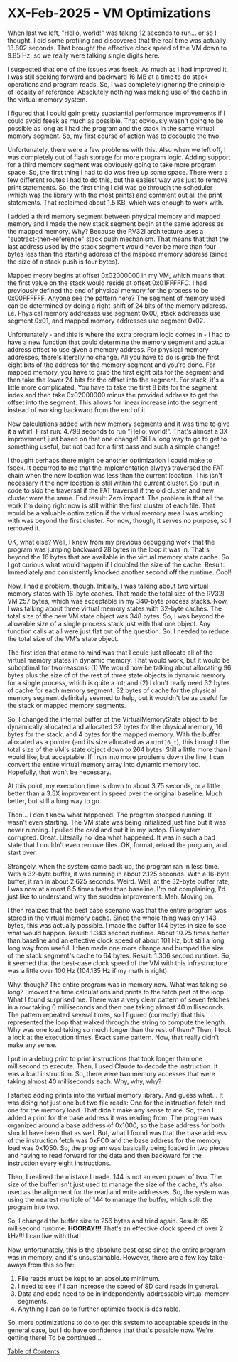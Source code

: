# XX-Feb-2025 - VM Optimizations

When last we left, "Hello, world!" was taking 12 seconds to run... or so I thought.  I did some profiling and discovered that the real time was actually 13.802 seconds.  That brought the effective clock speed of the VM down to 9.85 Hz, so we really were talking single digits here.

I suspected that one of the issues was fseek.  As much as I had improved it, I was still seeking forward and backward 16 MB at a time to do stack operations and program reads.  So, I was completely ignoring the principle of locality of reference.  Absolutely nothing was making use of the cache in the virtual memory system.

I figured that I could gain pretty substantial performance improvements if I could avoid fseek as much as possible.  That obviously wasn't going to be possible as long as I had the program and the stack in the same virtual memory segment.  So, my first course of action was to decouple the two.

Unfortunately, there were a few problems with this.  Also when we left off, I was completely out of flash storage for more program logic.  Adding support for a third memory segment was obviously going to take more program space.  So, the first thing I had to do was free up some space.  There were a few different routes I had to do this, but the easiest way was just to remove print statements.  So, the first thing I did was go through the scheduler (which was the library with the most prints) and comment out all the print statements.  That reclaimed about 1.5 KB, which was enough to work with.

I added a third memory segment between physical memory and mapped memory and I made the new stack segment begin at the same address as the mapped memory.  Why?  Because the RV32I architecture uses a "subtract-then-reference" stack push mechanism.  That means that that the last address used by the stack segment would never be more than four bytes less than the starting address of the mapped memory address (since the size of a stack push is four bytes).

Mapped meory begins at offset 0x02000000 in my VM, which means that the first value on the stack would reside at offset 0x01FFFFFC.  I had previously defined the end of physical memory for the process to be 0x00FFFFFF.  Anyone see the pattern here?  The segment of memory used can be determined by doing a right-shift of 24 bits of the memory address.  i.e. Physical memory addresses use segment 0x00, stack addresses use segment 0x01, and mapped memory addresses use segment 0x02.

Unfortunately - and this is where the extra program logic comes in - I had to have a new function that could determine the memory segment and actual address offset to use given a memory address.  For physical memory addresses, there's literally no change.  All you have to do is grab the first eight bits of the address for the memory segment and you're done.  For mapped memory, you have to grab the first eight bits for the segment and then take the lower 24 bits for the offset into the segment.  For stack, it's a little more complicated.  You have to take the first 8 bits for the segment index and then take 0x02000000 minus the provided address to get the offset into the segment.  This allows for linear increase into the segment instead of working backward from the end of it.

New calculations added with new memory segments and it was time to give it a whirl.  First run:  4.798 seconds to run "Hello, world!".  That's almost a 3X improvement just based on that one change!  Still a long way to go to get to something useful, but not bad for a first pass and such a simple change!

I thought perhaps there might be another optimization I could make to fseek.  It occurred to me that the implementation always traversed the FAT chain when the new location was less than the current location.  This isn't necessary if the new location is still within the current cluster.  So I put in code to skip the traversal if the FAT traversal if the old cluster and new cluster were the same.  End result:  Zero impact.  The problem is that all the work I'm doing right now is still within the first cluster of each file.  That would be a valuable optimization if the virtual memory area I was working with was beyond the first cluster.  For now, though, it serves no purpose, so I removed it.

OK, what else?  Well, I knew from my previous debugging work that the program was jumping backward 28 bytes in the loop it was in.  That's beyond the 16 bytes that are available in the virtual memory state cache.  So I got curious what would happen if I doubled the size of the cache.  Result:  Immediately and consistently knocked another second off the runtime.  Cool!

Now, I had a problem, though.  Initially, I was talking about two virtual memory states with 16-byte caches.  That made the total size of the RV32I VM 257 bytes, which was acceptable in my 340-byte process stacks.  Now, I was talking about three virtual memory states with 32-byte caches.  The total size of the new VM state object was 348 bytes.  So, I was beyond the allowable size of a single process stack just with that one object.  Any function calls at all were just flat out of the question.  So, I needed to reduce the total size of the VM's state object.

The first idea that came to mind was that I could just allocate all of the virtual memory states in dynamic memory.  That would work, but it would be suboptimal for two reasons:  (1) We would now be talking about allocating 96 bytes plus the size of of the rest of three state objects in dynamic memory for a single process, which is quite a lot; and (2) I don't really need 32 bytes of cache for each memory segment.  32 bytes of cache for the physical memory segment definitely seemed to help, but it wouldn't be as useful for the stack or mapped memory segments.

So, I changed the internal buffer of the VirtualMemoryState object to be dynamically allocated and allocated 32 bytes for the physical memory, 16 bytes for the stack, and 4 bytes for the mapped memory.  With the buffer allocated as a pointer (and its size allocated as a `uint16_t`), this brought the total size of the VM's state object down to 264 bytes.  Still a little more than I would like, but acceptable.  If I run into more problems down the line, I can convert the entire virtual memory array into dynamic memory too.  Hopefully, that won't be necessary.

At this point, my execution time is down to about 3.75 seconds, or a little better than a 3.5X improvement in speed over the original baseline.  Much better, but still a long way to go.

Then...  I don't know what happened.  The program stopped running.  It wasn't even starting.  The VM state was being initialized just fine but it was never running.  I pulled the card and put it in my laptop.  Filesystem corrupted.  Great.  Literally no idea what happened.  It was in such a bad state that I couldn't even remove files.  OK, format, reload the program, and start over.

Strangely, when the system came back up, the program ran in less time.  With a 32-byte buffer, it was running in about 2.125 seconds.  With a 16-byte buffer, it ran in about 2.625 seconds.  Weird.  Well, at the 32-byte buffer rate, I was now at almost 6.5 times faster than baseline.  I'm not complaining, I'd just like to understand why the sudden improvement.  Meh.  Moving on.

I then realized that the best case scenario was that the entire program was stored in the virtual memory cache.  Since the whole thing was only 143 bytes, this was actually possible.  I made the buffer 144 bytes in size to see what would happen.  Result:  1.343 second runtime.  About 10.25 times better than baseline and an effective clock speed of about 101 Hz, but still a long, long way from useful.  I then made one more change and bumped the size of the stack segment's cache to 64 bytes.  Result:  1.306 second runtime.  So, it seemed that the best-case clock speed of the VM with this infrastructure was a little over 100 Hz (104.135 Hz if my math is right).

Why, though?  The entire program was in memory now.  What was taking so long?  I moved the time calculations and prints to the fetch part of the loop.  What I found surprised me.  There was a very clear pattern of seven fetches in a row taking 0 milliseconds and then one taking almost 40 milliseconds.  The pattern repeated several times, so I figured (correctly) that this represented the loop that walked through the string to compute the length.  Why was one load taking so much longer than the rest of them?  Then, I took a look at the execution times.  Exact same pattern.  Now, that really didn't make any sense.

I put in a debug print to print instructions that took longer than one millisecond to execute.  Then, I used Claude to decode the instruction.  It was a load instruction.  So, there were two memory accesses that were taking almost 40 milliseconds each.  Why, why, why?

I started adding prints into the virtual memory library.  And guess what...  It was doing not just one but two file reads:   One for the instruction fetch and one for the memory load.  That didn't make any sense to me.  So, then I added a print for the base address it was reading from.  The program was organized around a base address of 0x1000, so the base address for both should have been that as well.  But, what I found was that the base address of the instruction fetch was 0xFC0 and the base address for the memory load was 0x1050.  So, the program was basically being loaded in two pieces and having to read forward for the data and then backward for the instruction every eight instructions.

Then, I realized the mistake I made.  144 is not an even power of two.  The size of the buffer isn't just used to manage the size of the cache, it's also used as the alignment for the read and write addresses.  So, the system was using the nearest multiple of 144 to manage the buffer, which split the program into two.

So, I changed the buffer size to 256 bytes and tried again.  Result:  65 millisecond runtime.  **HOORAY!!!**  That's an effective clock speed of over 2 kHz!!!  I can live with that!

Now, unfortunately, this is the absolute best case since the entire program was in memory, and it's unsustainable.  However, there are a few key take-aways from this so far:

1. File reads must be kept to an absolute minimum.
2. I need to see if I can increase the speed of SD card reads in general.
3. Data and code need to be in independently-addressable virtual memory segments.
4. Anything I can do to further optimize fseek is desirable.

So, more optimizations to do to get this system to acceptable speeds in the general case, but I do have confidence that that's possible now.  We're getting there!  To be continued...

[Table of Contents](.)
